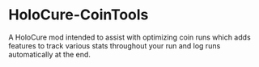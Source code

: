 # HoloCure-CoinTools
A HoloCure mod intended to assist with optimizing coin runs which adds features to track various stats throughout your run and log runs automatically at the end.
